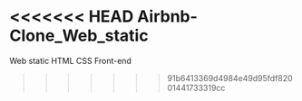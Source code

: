 <<<<<<< HEAD
Airbnb-Clone_Web_static
=======
Web static
HTML
CSS
Front-end
>>>>>>> 91b6413369d4984e49d95fdf82001441733319cc
